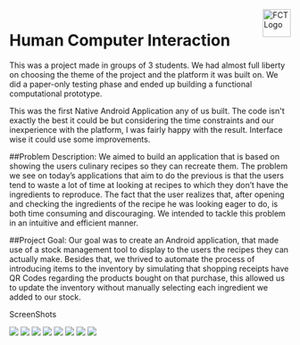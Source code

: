 <img src="https://i.imgur.com/L0NLajX.png" alt="FCT Logo" align="right" height="50" />

# Human Computer Interaction

This was a project made in groups of 3 students. We had almost full liberty on choosing the theme of the project and the platform it was built on.
We did a paper-only testing phase and ended up building a functional computational prototype.

This was the first Native Android Application any of us built. The code isn't exactly the best it could be but considering the time constraints and our inexperience with the platform, I was fairly happy with the result.
Interface wise it could use some improvements.

##Problem Description:
We aimed to build an application that is based on showing the users culinary recipes so they can recreate them. The problem we see on today’s applications that aim to do the previous is that the users tend to waste a lot of time at looking at recipes to which they don’t have the ingredients to reproduce. The fact that the user realizes that, after opening and checking the ingredients of the recipe he was looking eager to do, is both time consuming and discouraging. We intended to tackle this problem in an intuitive and efficient manner.

##Project Goal:
Our goal was to create an Android application, that made use of a stock management tool to display to the users the recipes they can actually make. Besides that, we thrived to automate the process of introducing items to the inventory by simulating that shopping receipts have QR Codes regarding the products bought on that purchase, this allowed us to update the inventory without manually selecting each ingredient we added to our stock.

ScreenShots

![](https://imgur.com/56L6keU)
![](https://imgur.com/G1ysZmr)
![](https://imgur.com/6pWgKYE)
![](https://imgur.com/Fx9Zeiz)
![](https://imgur.com/121Q1M3)
![](https://imgur.com/maBXVOK)
![](https://imgur.com/EB4Nfbl)
![](https://imgur.com/Se8xujR)

